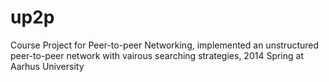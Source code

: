 # up2p
Course Project for Peer-to-peer Networking, implemented an unstructured peer-to-peer network with vairous searching strategies, 2014 Spring at Aarhus University
